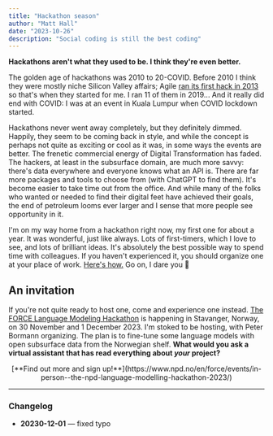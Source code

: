 ```yaml
---
title: "Hackathon season"
author: "Matt Hall"
date: "2023-10-26"
description: "Social coding is still the best coding"
---
```


**Hackathons aren't what they used to be. I think they're even better.**

The golden age of hackathons was 2010 to 20-COVID. Before 2010 I think they were mostly niche Silicon Valley affairs; Agile [ran its first hack in 2013](https://agilescientific.com/blog/2013/10/2/what-we-built-at-the-weekend.html) so that's when they started for me. I ran 11 of them in 2019... And it really did end with COVID: I was at an event in Kuala Lumpur when COVID lockdown started. 

Hackathons never went away completely, but they definitely dimmed. Happily, they seem to be coming back in style, and while the concept is perhaps not quite as exciting or cool as it was, in some ways the events are better. The frenetic commercial energy of Digital Transformation has faded. The hackers, at least in the subsurface domain, are much more savvy: there's data everywhere and everyone knows what an API is. There are far more packages and tools to choose from (with ChatGPT to find them). It's become easier to take time out from the office. And while many of the folks who wanted or needed to find their digital feet have achieved their goals, the end of petroleum looms ever larger and I sense that more people see opportunity in it.

I'm on my way home from a hackathon right now, my first one for about a year. It was wonderful, just like always. Lots of first-timers, which I love to see, and lots of brilliant ideas. It's absolutely the best possible way to spend time with colleagues. If you haven't experienced it, you should organize one at your place of work. [Here's how.](https://hackmd.io/dUYWLDDISnOwjEVAwdZKJg) Go on, I dare you 🚀

## An invitation

If you're not quite ready to host one, come and experience one instead. [The FORCE Language Modeling Hackathon](https://www.npd.no/en/force/events/in-person--the-npd-language-modelling-hackathon-2023/) is happening in Stavanger, Norway, on 30 November and 1 December 2023. I'm stoked to be hosting, with Peter Bormann organizing. The plan is to fine-tune some language models with open subsurface data from the Norwegian shelf. **What would you ask a virtual assistant that has read everything about _your_ project?**

<div style="text-align: center">[**Find out more and sign up!**](https://www.npd.no/en/force/events/in-person--the-npd-language-modelling-hackathon-2023/)</div>

---

### Changelog

- **20230-12-01** — fixed typo
